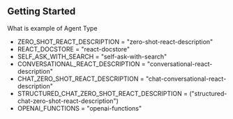 ## Getting Started 

What is example of Agent Type
- ZERO_SHOT_REACT_DESCRIPTION = "zero-shot-react-description"
- REACT_DOCSTORE = "react-docstore"
- SELF_ASK_WITH_SEARCH = "self-ask-with-search"
- CONVERSATIONAL_REACT_DESCRIPTION = "conversational-react-description"
- CHAT_ZERO_SHOT_REACT_DESCRIPTION = "chat-conversational-react-description"
- STRUCTURED_CHAT_ZERO_SHOT_REACT_DESCRIPTION = ("structured-chat-zero-shot-react-description")
- OPENAI_FUNCTIONS = "openai-functions"